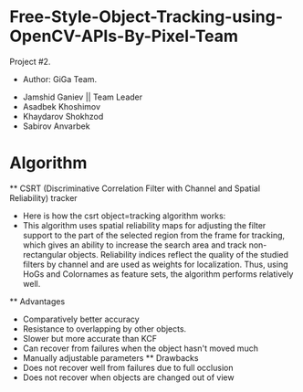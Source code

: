 # Free-Style-Object-Tracking-using-OpenCV-APIs-By-Pixel-Team
Project #2.
* Author: GiGa Team.
- Jamshid Ganiev || Team Leader
- Asadbek Khoshimov
- Khaydarov Shokhzod
- Sabirov Anvarbek

# Algorithm
** CSRT (Discriminative Correlation Filter with Channel and Spatial Reliability) tracker
- Here is how the csrt object=tracking algorithm works:
- This algorithm uses spatial reliability maps for adjusting the filter support to the part of the selected region from the frame for tracking, which gives an ability to increase the search area and track non-rectangular objects. Reliability indices reflect the quality of the studied filters by channel and are used as weights for localization. Thus, using HoGs and Colornames as feature sets, the algorithm performs relatively well.

** Advantages
- Comparatively better accuracy
- Resistance to overlapping by other objects.
- Slower but more accurate than KCF
- Can recover from failures when the object hasn't moved much
- Manually adjustable parameters
** Drawbacks
- Does not recover well from failures due to full occlusion
- Does not recover when objects are changed out of view

